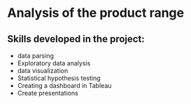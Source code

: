 # Analysis of the product range
## Skills developed in the project:
- data parsing
- Exploratory data analysis
- data visualization
- Statistical hypothesis testing
- Creating a dashboard in Tableau
- Create presentations

